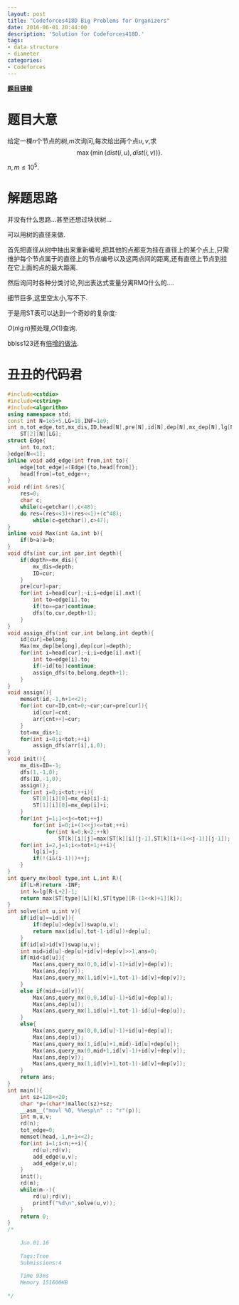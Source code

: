 ```yaml
---
layout: post
title: "Codeforces418D Big Problems for Organizers"
date: 2016-06-01 20:44:00
description: 'Solution for Codeforces418D.'
tags:
- data structure
- diameter
categories:
- Codeforces
---
```


[**题目链接**](http://www.codeforces.com/problemset/problem/418/D)

# 题目大意

给定一棵$n$个节点的树,$m$次询问,每次给出两个点$u,v$,求$$\max\{\min(dist(i,u),dist(i,v))\}.$$

$n,m\le 10^5.$

# 解题思路

并没有什么思路...甚至还想过块状树...

可以用树的直径来做.

首先把直径从树中抽出来重新编号,把其他的点都变为挂在直径上的某个点上,只需维护每个节点属于的直径上的节点编号以及这两点间的距离,还有直径上节点到挂在它上面的点的最大距离.

然后询问时各种分类讨论,列出表达式变量分离RMQ什么的....

细节巨多,这里空太小,写不下.

于是用ST表可以达到一个奇妙的复杂度:

$O(n\lg n)$预处理,$O(1)$查询.

bblss123还有[倍增的做法](http://blog.csdn.net/bblss123/article/details/51540549).

# 丑丑的代码君

```c++
#include<cstdio>
#include<cstring>
#include<algorithm>
using namespace std;
const int N=1e5+5,LG=18,INF=1e9;
int n,tot_edge,tot,mx_dis,ID,head[N],pre[N],id[N],dep[N],mx_dep[N],lg[N],arr[N],
	ST[2][N][LG];
struct Edge{
	int to,nxt;
}edge[N<<1];
inline void add_edge(int from,int to){
	edge[tot_edge]=(Edge){to,head[from]};
	head[from]=tot_edge++;
}
void rd(int &res){
	res=0;
	char c;
	while(c=getchar(),c<48);
	do res=(res<<3)+(res<<1)+(c^48);
		while(c=getchar(),c>47);
}
inline void Max(int &a,int b){
	if(b>a)a=b;
}
void dfs(int cur,int par,int depth){
	if(depth>=mx_dis){
		mx_dis=depth;
		ID=cur;
	}
	pre[cur]=par;
	for(int i=head[cur];~i;i=edge[i].nxt){
		int to=edge[i].to;
		if(to==par)continue;
		dfs(to,cur,depth+1);
	}
}
void assign_dfs(int cur,int belong,int depth){
	id[cur]=belong;
	Max(mx_dep[belong],dep[cur]=depth);
	for(int i=head[cur];~i;i=edge[i].nxt){
		int to=edge[i].to;
		if(~id[to])continue;
		assign_dfs(to,belong,depth+1);
	}
}
void assign(){
	memset(id,-1,n+1<<2);
	for(int cur=ID,cnt=0;~cur;cur=pre[cur]){
		id[cur]=cnt;
		arr[cnt++]=cur;
	}
	tot=mx_dis+1;
	for(int i=0;i<tot;++i)
		assign_dfs(arr[i],i,0);
}
void init(){
	mx_dis=ID=-1;
	dfs(1,-1,0);
	dfs(ID,-1,0);
	assign();
	for(int i=0;i<tot;++i){
		ST[0][i][0]=mx_dep[i]-i;
		ST[1][i][0]=mx_dep[i]+i;
	}
	for(int j=1;1<<j<=tot;++j)
		for(int i=0;i+(1<<j)<=tot;++i)
			for(int k=0;k<2;++k)
				ST[k][i][j]=max(ST[k][i][j-1],ST[k][i+(1<<j-1)][j-1]);
	for(int i=2,j=1;i<=tot+1;++i){
		lg[i]=j;
		if(!(i&(i-1)))++j;
	}
}
int query_mx(bool type,int L,int R){
	if(L>R)return -INF;
	int k=lg[R-L+2]-1;
	return max(ST[type][L][k],ST[type][R-(1<<k)+1][k]);
}
int solve(int u,int v){
	if(id[u]==id[v]){
		if(dep[u]>dep[v])swap(u,v);
		return max(id[u],tot-1-id[u])+dep[u];
	}
	if(id[u]>id[v])swap(u,v);
	int mid=id[u]-dep[u]+id[v]+dep[v]>>1,ans=0;
	if(mid<id[u]){
		Max(ans,query_mx(0,0,id[v]-1)+id[v]+dep[v]);
		Max(ans,dep[v]);
		Max(ans,query_mx(1,id[v]+1,tot-1)-id[v]+dep[v]);
	}
	else if(mid>=id[v]){
		Max(ans,query_mx(0,0,id[u]-1)+id[u]+dep[u]);
		Max(ans,dep[u]);
		Max(ans,query_mx(1,id[u]+1,tot-1)-id[u]+dep[u]);
	}
	else{
		Max(ans,query_mx(0,0,id[u]-1)+id[u]+dep[u]);
		Max(ans,dep[u]);
		Max(ans,query_mx(1,id[u]+1,mid)-id[u]+dep[u]);
		Max(ans,query_mx(0,mid+1,id[v]-1)+id[v]+dep[v]);
		Max(ans,dep[v]);
		Max(ans,query_mx(1,id[v]+1,tot-1)-id[v]+dep[v]);
	}
	return ans;
}
int main(){
	int sz=128<<20;
	char *p=(char*)malloc(sz)+sz;
	__asm__("movl %0, %%esp\n" :: "r"(p));
	int m,u,v;
	rd(n);
	tot_edge=0;
	memset(head,-1,n+1<<2);
	for(int i=1;i<n;++i){
		rd(u);rd(v);
		add_edge(u,v);
		add_edge(v,u);
	}
	init();
	rd(m);
	while(m--){
		rd(u);rd(v);
		printf("%d\n",solve(u,v));
	}
	return 0;
}
/*
	
	Jun.01.16
	
	Tags:Tree
	Submissions:4
	
	Time 93ms
	Memory 151600KB
	
*/
```

